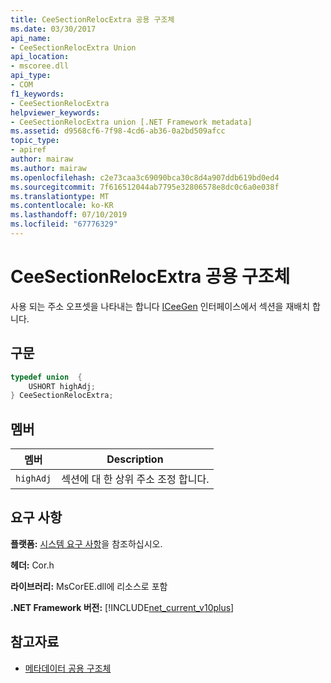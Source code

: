 ```yaml
---
title: CeeSectionRelocExtra 공용 구조체
ms.date: 03/30/2017
api_name:
- CeeSectionRelocExtra Union
api_location:
- mscoree.dll
api_type:
- COM
f1_keywords:
- CeeSectionRelocExtra
helpviewer_keywords:
- CeeSectionRelocExtra union [.NET Framework metadata]
ms.assetid: d9568cf6-7f98-4cd6-ab36-0a2bd509afcc
topic_type:
- apiref
author: mairaw
ms.author: mairaw
ms.openlocfilehash: c2e73caa3c69090bca30c8d4a907ddb619bd0ed4
ms.sourcegitcommit: 7f616512044ab7795e32806578e8dc0c6a0e038f
ms.translationtype: MT
ms.contentlocale: ko-KR
ms.lasthandoff: 07/10/2019
ms.locfileid: "67776329"
---
```

# <a name="ceesectionrelocextra-union"></a>CeeSectionRelocExtra 공용 구조체
사용 되는 주소 오프셋을 나타내는 합니다 [ICeeGen](../../../../docs/framework/unmanaged-api/metadata/iceegen-interface.md) 인터페이스에서 섹션을 재배치 합니다.  
  
## <a name="syntax"></a>구문  
  
```cpp  
typedef union  {  
    USHORT highAdj;  
} CeeSectionRelocExtra;  
```  
  
## <a name="members"></a>멤버  
  
|멤버|Description|  
|------------|-----------------|  
|`highAdj`|섹션에 대 한 상위 주소 조정 합니다.|  
  
## <a name="requirements"></a>요구 사항  
 **플랫폼:** [시스템 요구 사항](../../../../docs/framework/get-started/system-requirements.md)을 참조하십시오.  
  
 **헤더:** Cor.h  
  
 **라이브러리:** MsCorEE.dll에 리소스로 포함  
  
 **.NET Framework 버전:** [!INCLUDE[net_current_v10plus](../../../../includes/net-current-v10plus-md.md)]  
  
## <a name="see-also"></a>참고자료

- [메타데이터 공용 구조체](../../../../docs/framework/unmanaged-api/metadata/metadata-unions.md)
